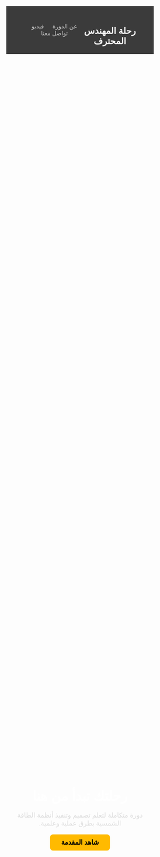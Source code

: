 <html lang="ar" dir="rtl">
<head>
  <meta charset="UTF-8" />
  <meta name="viewport" content="width=device-width, initial-scale=1.0" />
  <title>رحلة المهندس المحترف</title>
  <link href="https://fonts.googleapis.com/css2?family=Cairo:wght@400;700&display=swap" rel="stylesheet" />
  <style>
    * {
      margin: 0;
      padding: 0;
      box-sizing: border-box;
      font-family: 'Cairo', sans-serif;
    }

    body {
      background: linear-gradient(to right, #0f0f0f, #1c1c1c);
      color: #ffffff;
      line-height: 1.6;
    }

    header {
      padding: 20px 40px;
      background-color: #111111d0;
      display: flex;
      justify-content: space-between;
      align-items: center;
      border-bottom: 1px solid #333;
    }

    header h1 {
      font-size: 24px;
      color: #f9f9f9;
    }

    nav a {
      color: #ccc;
      text-decoration: none;
      margin-left: 20px;
      font-size: 16px;
      transition: color 0.3s;
    }

    nav a:hover {
      color: #ffffff;
    }

    .hero {
      position: relative;
      background-image: url('Images/hero.png');
      background-size: cover;
      background-position: center;
      height: 100vh;
      display: flex;
      align-items: center;
      justify-content: center;
      text-align: center;
    }

    .hero::after {
      content: '';
      position: absolute;
      top: 0; left: 0;
      width: 100%; height: 100%;
      background-color: rgba(0,0,0,0.6);
      z-index: 1;
    }

    .hero-content {
      position: relative;
      z-index: 2;
      max-width: 800px;
      padding: 20px;
    }

    .hero h2 {
      font-size: 36px;
      margin-bottom: 20px;
      color: #ffffff;
    }

    .hero p {
      font-size: 18px;
      color: #dddddd;
      margin-bottom: 30px;
    }

    .hero a.button {
      padding: 12px 30px;
      background-color: #ffba00;
      color: #000;
      font-weight: bold;
      border: none;
      border-radius: 8px;
      text-decoration: none;
      font-size: 18px;
      transition: background-color 0.3s;
    }

    .hero a.button:hover {
      background-color: #ffaa00;
    }

    #video {
      padding: 60px 20px;
      text-align: center;
    }

    footer {
      background-color: #101010;
      text-align: center;
      padding: 20px;
      color: #666;
      font-size: 14px;
      margin-top: 60px;
    }

    @media (max-width: 768px) {
      .hero h2 {
        font-size: 28px;
      }

      .hero p {
        font-size: 16px;
      }

      header {
        flex-direction: column;
        align-items: flex-start;
      }

      nav {
        margin-top: 10px;
      }
    }
  </style>
</head>
<body>

  <header>
    <h1>رحلة المهندس المحترف</h1>
    <nav>
      <a href="#about">عن الدورة</a>
      <a href="#video">فيديو</a>
      <a href="#contact">تواصل معنا</a>
    </nav>
  </header>

  <section class="hero">
    <div class="hero-content">
      <h2>رحلتك تبدأ من هنا</h2>
      <p>دورة متكاملة لتعلم تصميم وتنفيذ أنظمة الطاقة الشمسية بطرق عملية وعلمية.</p>
      <a href="#video" class="button">شاهد المقدمة</a>
    </div>
  </section>

  <section id="video">
    <h2 style="margin-bottom: 20px;">🎥 المحاضرة</h2>
    <iframe width="800" height="450" 
      src="https://www.youtube.com/embed/zW9ZX-SZKtE" 
      frameborder="0" allowfullscreen 
      style="max-width: 100%; border-radius: 12px;">
    </iframe>
  </section>
<section id="comments" style="padding: 40px 20px; max-width: 800px; margin: auto;">
  <h2>💬 التعليقات</h2>

  <form id="commentForm" onsubmit="submitComment(event)" style="margin-bottom: 30px;">
    <input type="text" name="name" placeholder="اسمك" required style="width:100%; padding:10px; margin-bottom:10px;" />
    <textarea name="comment" placeholder="اكتب تعليقك هنا" required style="width:100%; padding:10px; margin-bottom:10px;"></textarea>

    <label>⭐ التقييم:</label>
    <select name="rating" required style="padding: 8px; margin-bottom: 10px;">
      <option value="5">5 نجوم</option>
      <option value="4">4 نجوم</option>
      <option value="3">3 نجوم</option>
      <option value="2">2 نجمة</option>
      <option value="1">1 نجمة</option>
    </select>

    <button type="submit" style="padding:10px 20px; background:#ffba00; color:#000; font-weight:bold; border-radius:6px;">أرسل التعليق</button>
  </form>

  <div id="commentsContainer">
    <p>جارٍ تحميل التعليقات...</p>
  </div>
</section>



<script>
  function handleCommentSubmit(e) {
    e.preventDefault();
    const name = document.getElementById("commentName").value;
    const text = document.getElementById("commentText").value;
    if (!name || !text) return;

    const comment = document.createElement("div");
    comment.style.background = "#1e1e1e";
    comment.style.padding = "15px";
    comment.style.marginTop = "15px";
    comment.style.borderRadius = "8px";

    comment.innerHTML = `<strong>${name}</strong><p style="margin-top: 5px;">${text}</p>`;
    document.getElementById("commentsList").prepend(comment);

    document.getElementById("commentName").value = "";
    document.getElementById("commentText").value = "";
  }
</script>

  <footer>
    &copy; 2025 جميع الحقوق محفوظة - رحلة المهندس المحترف
  </footer>
<script>
  async function submitComment(event) {
    event.preventDefault();
    const form = document.getElementById('commentForm');
    const formData = new FormData(form);
    
    const data = {
      name: formData.get('name'),
      comment: formData.get('comment'),
      rating: formData.get('rating'),
    };

    await fetch('https://script.google.com/macros/s/AKfycbwMPaKP0nVZVkTZOc9y9cm_GdK5ILcFwIuQhYyPGNo0KfDXoqy9PYTH9d-c0UfADNKhSw/exec', {
      method: 'POST',
      mode: 'no-cors',
      headers: { 'Content-Type': 'application/json' },
      body: JSON.stringify(data)
    });

    alert("✅ تم إرسال التعليق!");
    form.reset();
    loadComments(); // لتحديث القائمة
  }

  async function loadComments() {
    const response = await fetch('https://script.google.com/macros/s/AKfycbwMPaKP0nVZVkTZOc9y9cm_GdK5ILcFwIuQhYyPGNo0KfDXoqy9PYTH9d-c0UfADNKhSw/exec');
    const comments = await response.json();

    const container = document.getElementById('commentsContainer');
    container.innerHTML = '';

    comments.reverse().forEach(c => {
      const ratingStars = '⭐'.repeat(Number(c.rating));
      container.innerHTML += `
        <div style="background:#222; padding:15px; border-radius:10px; margin-bottom:15px;">
          <strong>${c.name}</strong> <span style="color:#ffba00;">${ratingStars}</span>
          <p>${c.comment}</p>
        </div>`;
    });
  }

  window.onload = loadComments;
</script>

</body>
</html>
